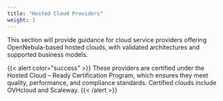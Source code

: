 ```yaml
---
title: "Hosted Cloud Providers"
weight: 3
---
```


This section will provide guidance for cloud service providers offering OpenNebula-based hosted clouds, with validated architectures and supported business models.

{{< alert color="success" >}}
These providers are certified under the Hosted Cloud – Ready Certification Program, which ensures they meet quality, performance, and compliance standards. Certified clouds include OVHcloud and Scaleway.
{{< /alert >}}
